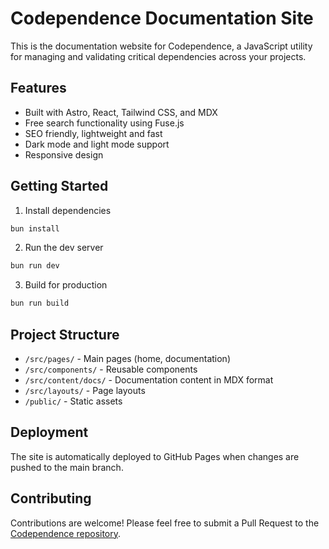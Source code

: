 # Codependence Documentation Site

This is the documentation website for Codependence, a JavaScript utility for managing and validating critical dependencies across your projects.

## Features

- Built with Astro, React, Tailwind CSS, and MDX
- Free search functionality using Fuse.js
- SEO friendly, lightweight and fast
- Dark mode and light mode support
- Responsive design

## Getting Started

1. Install dependencies

```bash
bun install
```

2. Run the dev server

```bash
bun run dev
```

3. Build for production

```bash
bun run build
```

## Project Structure

- `/src/pages/` - Main pages (home, documentation)
- `/src/components/` - Reusable components
- `/src/content/docs/` - Documentation content in MDX format
- `/src/layouts/` - Page layouts
- `/public/` - Static assets

## Deployment

The site is automatically deployed to GitHub Pages when changes are pushed to the main branch.

## Contributing

Contributions are welcome! Please feel free to submit a Pull Request to the [Codependence repository](https://github.com/yowainwright/codependence).
